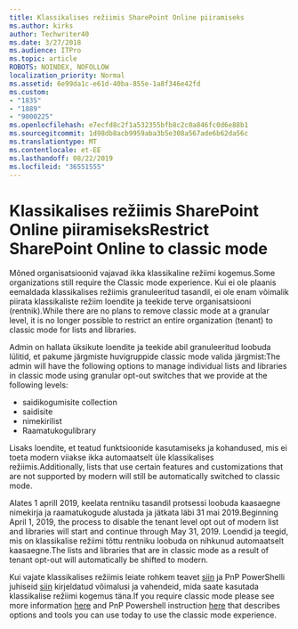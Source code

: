 ```yaml
---
title: Klassikalises režiimis SharePoint Online piiramiseks
ms.author: kirks
author: Techwriter40
ms.date: 3/27/2018
ms.audience: ITPro
ms.topic: article
ROBOTS: NOINDEX, NOFOLLOW
localization_priority: Normal
ms.assetid: 6e99da1c-e61d-40ba-855e-1a8f346e42fd
ms.custom:
- "1835"
- "1889"
- "9000225"
ms.openlocfilehash: e7ecfd8c2f1a532355bfb8c2c0a846fc0d6e88b1
ms.sourcegitcommit: 1d98db8acb9959aba3b5e308a567ade6b62da56c
ms.translationtype: MT
ms.contentlocale: et-EE
ms.lasthandoff: 08/22/2019
ms.locfileid: "36551555"
---
```

# <a name="restrict-sharepoint-online-to-classic-mode"></a><span data-ttu-id="bc64c-102">Klassikalises režiimis SharePoint Online piiramiseks</span><span class="sxs-lookup"><span data-stu-id="bc64c-102">Restrict SharePoint Online to classic mode</span></span>

<span data-ttu-id="bc64c-103">Mõned organisatsioonid vajavad ikka klassikaline režiimi kogemus.</span><span class="sxs-lookup"><span data-stu-id="bc64c-103">Some organizations still require the Classic mode experience.</span></span> <span data-ttu-id="bc64c-104">Kui ei ole plaanis eemaldada klassikalises režiimis granuleeritud tasandil, ei ole enam võimalik piirata klassikaliste režiim loendite ja teekide terve organisatsiooni (rentnik).</span><span class="sxs-lookup"><span data-stu-id="bc64c-104">While there are no plans to remove classic mode at a granular level, it is no longer possible to restrict an entire organization (tenant) to classic mode for lists and libraries.</span></span>

<span data-ttu-id="bc64c-105">Admin on hallata üksikute loendite ja teekide abil granuleeritud loobuda lülitid, et pakume järgmiste huvigruppide classic mode valida järgmist:</span><span class="sxs-lookup"><span data-stu-id="bc64c-105">The admin will have the following options to manage individual lists and libraries in classic mode using granular opt-out switches that we provide at the following levels:</span></span>

- <span data-ttu-id="bc64c-106">saidikogumi</span><span class="sxs-lookup"><span data-stu-id="bc64c-106">site collection</span></span>
- <span data-ttu-id="bc64c-107">saidi</span><span class="sxs-lookup"><span data-stu-id="bc64c-107">site</span></span>
- <span data-ttu-id="bc64c-108">nimekiri</span><span class="sxs-lookup"><span data-stu-id="bc64c-108">list</span></span>
- <span data-ttu-id="bc64c-109">Raamatukogu</span><span class="sxs-lookup"><span data-stu-id="bc64c-109">library</span></span>

<span data-ttu-id="bc64c-110">Lisaks loendite, et teatud funktsioonide kasutamiseks ja kohandused, mis ei toeta modern viiakse ikka automaatselt üle klassikalises režiimis.</span><span class="sxs-lookup"><span data-stu-id="bc64c-110">Additionally, lists that use certain features and customizations that are not supported by modern will still be automatically switched to classic mode.</span></span>

<span data-ttu-id="bc64c-111">Alates 1 aprill 2019, keelata rentniku tasandil protsessi loobuda kaasaegne nimekirja ja raamatukogude alustada ja jätkata läbi 31 mai 2019.</span><span class="sxs-lookup"><span data-stu-id="bc64c-111">Beginning April 1, 2019, the process to disable the tenant level opt out of modern list and libraries will start and continue through May 31, 2019.</span></span>  <span data-ttu-id="bc64c-112">Loendid ja teegid, mis on klassikalise režiimi tõttu rentniku loobuda on nihkunud automaatselt kaasaegne.</span><span class="sxs-lookup"><span data-stu-id="bc64c-112">The lists and libraries that are in classic mode as a result of tenant opt-out will automatically be shifted to modern.</span></span>

<span data-ttu-id="bc64c-113">Kui vajate klassikalises režiimis leiate rohkem teavet [siin](https://techcommunity.microsoft.com/t5/Microsoft-SharePoint-Blog/Delivering-SharePoint-modern-experiences/ba-p/315023) ja PnP PowerShelli juhiseid [siin](https://docs.microsoft.com/sharepoint/dev/transform/modernize-userinterface-lists-and-libraries-optout) kirjeldatud võimalusi ja vahendeid, mida saate kasutada klassikalise režiimi kogemus täna.</span><span class="sxs-lookup"><span data-stu-id="bc64c-113">If you require classic mode please see more information [here](https://techcommunity.microsoft.com/t5/Microsoft-SharePoint-Blog/Delivering-SharePoint-modern-experiences/ba-p/315023) and PnP Powershell instruction [here](https://docs.microsoft.com/sharepoint/dev/transform/modernize-userinterface-lists-and-libraries-optout) that describes options and tools you can use today to use the classic mode experience.</span></span>
